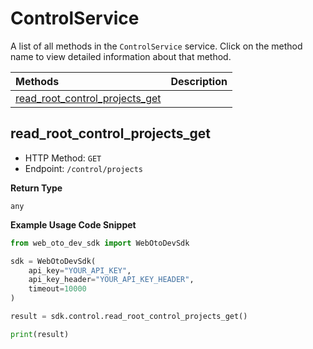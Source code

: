 # ControlService

A list of all methods in the `ControlService` service. Click on the method name to view detailed information about that method.

| Methods                                                           | Description |
| :---------------------------------------------------------------- | :---------- |
| [read_root_control_projects_get](#read_root_control_projects_get) |             |

## read_root_control_projects_get

- HTTP Method: `GET`
- Endpoint: `/control/projects`

**Return Type**

`any`

**Example Usage Code Snippet**

```python
from web_oto_dev_sdk import WebOtoDevSdk

sdk = WebOtoDevSdk(
    api_key="YOUR_API_KEY",
    api_key_header="YOUR_API_KEY_HEADER",
    timeout=10000
)

result = sdk.control.read_root_control_projects_get()

print(result)
```

<!-- This file was generated by liblab | https://liblab.com/ -->
